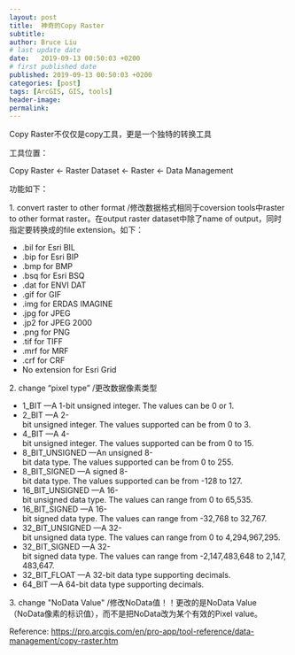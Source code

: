 ```yaml
---
layout: post
title:  神奇的Copy Raster
subtitle: 
author: Bruce Liu
# last update date
date:   2019-09-13 00:50:03 +0200 
# first published date
published: 2019-09-13 00:50:03 +0200 
categories: [post]
tags: [ArcGIS, GIS, tools]
header-image: 
permalink: 
---
```

Copy Raster不仅仅是copy工具，更是一个独特的转换工具
<!--the above is the excerpt-->
<!--more-->
<!--the following is the text-->

<!-- This post was copied from my Wordpress website -->
<!-- wp:paragraph -->
<p>工具位置：</p>
<!-- /wp:paragraph -->

<!-- wp:paragraph -->
<p>Copy Raster &lt;- Raster Dataset &lt;- Raster &lt;- Data Management</p>
<!-- /wp:paragraph -->

<!-- wp:paragraph -->
<p>功能如下：</p>
<!-- /wp:paragraph -->

<!-- wp:paragraph -->
<p>1. convert raster to other format /修改数据格式相同于coversion tools中raster to other format raster。在output raster dataset中除了name of output，同时指定要转换成的file&nbsp;extension。如下：</p>
<!-- /wp:paragraph -->

<!-- wp:list -->
<ul><li>.bil&nbsp;for&nbsp;Esri&nbsp;BIL</li><li>.bip&nbsp;for&nbsp;Esri&nbsp;BIP</li><li>.bmp&nbsp;for&nbsp;BMP</li><li>.bsq&nbsp;for&nbsp;Esri&nbsp;BSQ</li><li>.dat&nbsp;for&nbsp;ENVI&nbsp;DAT</li><li>.gif&nbsp;for&nbsp;GIF</li><li>.img&nbsp;for&nbsp;ERDAS&nbsp;IMAGINE</li><li>.jpg&nbsp;for&nbsp;JPEG</li><li>.jp2&nbsp;for&nbsp;JPEG&nbsp;2000</li><li>.png&nbsp;for&nbsp;PNG</li><li>.tif&nbsp;for&nbsp;TIFF</li><li>.mrf&nbsp;for&nbsp;MRF</li><li>.crf&nbsp;for&nbsp;CRF</li><li>No&nbsp;extension&nbsp;for&nbsp;Esri&nbsp;Grid</li></ul>
<!-- /wp:list -->

<!-- wp:paragraph -->
<p>2. change “pixel type” /更改数据像素类型</p>
<!-- /wp:paragraph -->

<!-- wp:list -->
<ul><li>1_BIT&nbsp;—A&nbsp;1-bit&nbsp;unsigned&nbsp;integer.&nbsp;The&nbsp;values&nbsp;can&nbsp;be&nbsp;0&nbsp;or&nbsp;1.</li><li>2_BIT&nbsp;—A&nbsp;2-bit&nbsp;unsigned&nbsp;integer.&nbsp;The&nbsp;values&nbsp;supported&nbsp;can&nbsp;be&nbsp;from&nbsp;0&nbsp;to&nbsp;3.</li><li>4_BIT&nbsp;—A&nbsp;4-bit&nbsp;unsigned&nbsp;integer.&nbsp;The&nbsp;values&nbsp;supported&nbsp;can&nbsp;be&nbsp;from&nbsp;0&nbsp;to&nbsp;15.</li><li>8_BIT_UNSIGNED&nbsp;—An&nbsp;unsigned&nbsp;8-bit&nbsp;data&nbsp;type.&nbsp;The&nbsp;values&nbsp;supported&nbsp;can&nbsp;be&nbsp;from&nbsp;0&nbsp;to&nbsp;255.</li><li>8_BIT_SIGNED&nbsp;—A&nbsp;signed&nbsp;8-bit&nbsp;data&nbsp;type.&nbsp;The&nbsp;values&nbsp;supported&nbsp;can&nbsp;be&nbsp;from&nbsp;-128&nbsp;to&nbsp;127.</li><li>16_BIT_UNSIGNED&nbsp;—A&nbsp;16-bit&nbsp;unsigned&nbsp;data&nbsp;type.&nbsp;The&nbsp;values&nbsp;can&nbsp;range&nbsp;from&nbsp;0&nbsp;to&nbsp;65,535.</li><li>16_BIT_SIGNED&nbsp;—A&nbsp;16-bit&nbsp;signed&nbsp;data&nbsp;type.&nbsp;The&nbsp;values&nbsp;can&nbsp;range&nbsp;from&nbsp;-32,768&nbsp;to&nbsp;32,767.</li><li>32_BIT_UNSIGNED&nbsp;—A&nbsp;32-bit&nbsp;unsigned&nbsp;data&nbsp;type.&nbsp;The&nbsp;values&nbsp;can&nbsp;range&nbsp;from&nbsp;0&nbsp;to&nbsp;4,294,967,295.</li><li>32_BIT_SIGNED&nbsp;—A&nbsp;32-bit&nbsp;signed&nbsp;data&nbsp;type.&nbsp;The&nbsp;values&nbsp;can&nbsp;range&nbsp;from&nbsp;-2,147,483,648&nbsp;to&nbsp;2,147,483,647.</li><li>32_BIT_FLOAT&nbsp;—A&nbsp;32-bit&nbsp;data&nbsp;type&nbsp;supporting&nbsp;decimals.</li><li>64_BIT&nbsp;—A&nbsp;64-bit&nbsp;data&nbsp;type&nbsp;supporting&nbsp;decimals.</li></ul>
<!-- /wp:list -->

<!-- wp:paragraph -->
<p>3. change "NoData Value" /修改NoData值！！更改的是NoData Value（NoData像素的标识值），而不是把NoData改为某个有效的Pixel value。</p>
<!-- /wp:paragraph -->

<!-- wp:paragraph -->
<p>Reference:&nbsp;<a href="https://pro.arcgis.com/en/pro-app/tool-reference/data-management/copy-raster.htm">https://pro.arcgis.com/en/pro-app/tool-reference/data-management/copy-raster.htm</a></p>
<!-- /wp:paragraph -->




